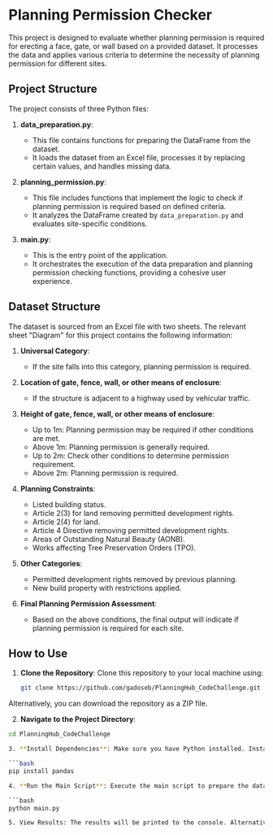 # Planning Permission Checker

This project is designed to evaluate whether planning permission is required for erecting a face, gate, or wall based on a provided dataset. It processes the data and applies various criteria to determine the necessity of planning permission for different sites.

## Project Structure

The project consists of three Python files:

1. **data_preparation.py**: 
   - This file contains functions for preparing the DataFrame from the dataset. 
   - It loads the dataset from an Excel file, processes it by replacing certain values, and handles missing data.

2. **planning_permission.py**: 
   - This file includes functions that implement the logic to check if planning permission is required based on defined criteria.
   - It analyzes the DataFrame created by `data_preparation.py` and evaluates site-specific conditions.

3. **main.py**: 
   - This is the entry point of the application. 
   - It orchestrates the execution of the data preparation and planning permission checking functions, providing a cohesive user experience.

## Dataset Structure

The dataset is sourced from an Excel file with two sheets. The relevant sheet "Diagram" for this project contains the following information:

1. **Universal Category**: 
   - If the site falls into this category, planning permission is required.

2. **Location of gate, fence, wall, or other means of enclosure**:
   - If the structure is adjacent to a highway used by vehicular traffic.

3. **Height of gate, fence, wall, or other means of enclosure**:
   - Up to 1m: Planning permission may be required if other conditions are met.
   - Above 1m: Planning permission is generally required.
   - Up to 2m: Check other conditions to determine permission requirement.
   - Above 2m: Planning permission is required.

4. **Planning Constraints**:
   - Listed building status.
   - Article 2(3) for land removing permitted development rights.
   - Article 2(4) for land.
   - Article 4 Directive removing permitted development rights.
   - Areas of Outstanding Natural Beauty (AONB).
   - Works affecting Tree Preservation Orders (TPO).

5. **Other Categories**:
   - Permitted development rights removed by previous planning.
   - New build property with restrictions applied.

6. **Final Planning Permission Assessment**: 
   - Based on the above conditions, the final output will indicate if planning permission is required for each site.

## How to Use

1. **Clone the Repository**:
   Clone this repository to your local machine using:
   ```bash
   git clone https://github.com/gadoseb/PlanningHub_CodeChallenge.git

Alternatively, you can download the repository as a ZIP file.

2. **Navigate to the Project Directory**:

```bash
cd PlanningHub_CodeChallenge

3. **Install Dependencies**: Make sure you have Python installed. Install the required libraries using:

```bash
pip install pandas

4. **Run the Main Script**: Execute the main script to prepare the data and check planning permissions:

```bash
python main.py

5. View Results: The results will be printed to the console. Alternatively this repository contains a Jupyter Notebook which shows the results (for demo purposes).
